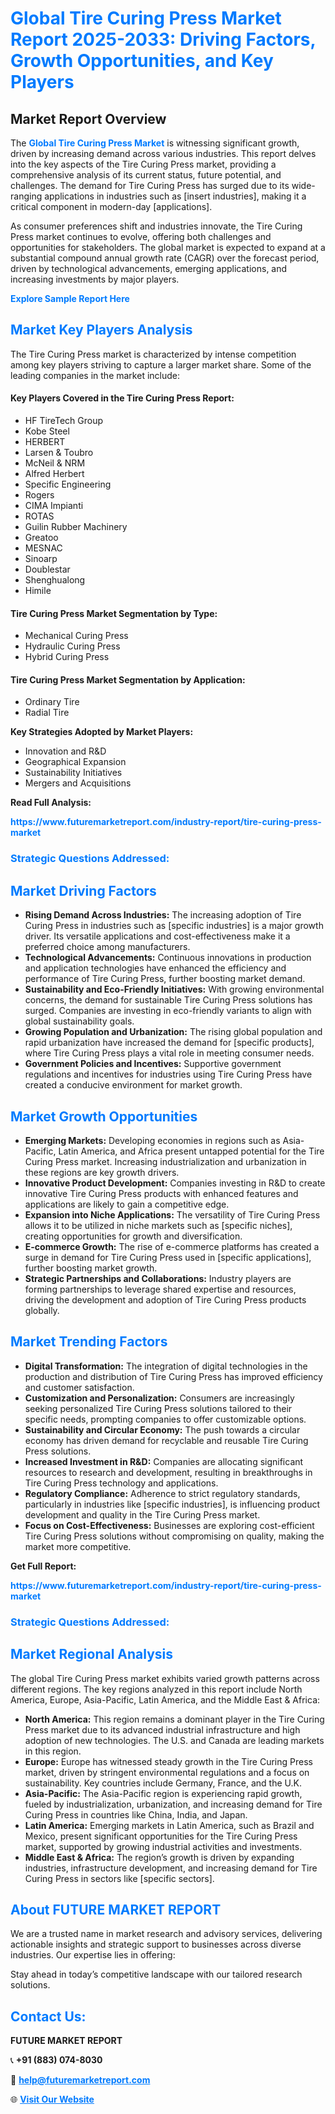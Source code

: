 <h1 style="color: #007BFF;">Global Tire Curing Press Market Report 2025-2033: Driving Factors, Growth Opportunities, and Key Players</h1>

<section id="overview">
<h2>Market Report Overview</h2>
<p>The <a href="https://www.futuremarketreport.com/industry-report/tire-curing-press-market" style="color: #007BFF; text-decoration: none;"><strong>Global Tire Curing Press Market</strong></a> is witnessing significant growth, driven by increasing demand across various industries. This report delves into the key aspects of the Tire Curing Press market, providing a comprehensive analysis of its current status, future potential, and challenges. The demand for Tire Curing Press has surged due to its wide-ranging applications in industries such as [insert industries], making it a critical component in modern-day [applications].</p>
<p>As consumer preferences shift and industries innovate, the Tire Curing Press market continues to evolve, offering both challenges and opportunities for stakeholders. The global market is expected to expand at a substantial compound annual growth rate (CAGR) over the forecast period, driven by technological advancements, emerging applications, and increasing investments by major players.</p>
</section>

<section id="overview">
<p><a href="https://www.futuremarketreport.com/request-sample/reportId=109656" style="color: #007BFF; text-decoration: none;"><strong>Explore Sample Report Here</strong></a></p>
</section>

<section id="key-players">
<h2 style="color: #007BFF;">Market Key Players Analysis</h2>
<p>The Tire Curing Press market is characterized by intense competition among key players striving to capture a larger market share. Some of the leading companies in the market include:</p>
<h4>Key Players Covered in the Tire Curing Press Report:</h4>
<ul><li>HF TireTech Group</li><li>Kobe Steel</li><li>HERBERT</li><li>Larsen &amp; Toubro</li><li>McNeil &amp; NRM</li><li>Alfred Herbert</li><li>Specific Engineering</li><li>Rogers</li><li>CIMA Impianti</li><li>ROTAS</li><li>Guilin Rubber Machinery</li><li>Greatoo</li><li>MESNAC</li><li>Sinoarp</li><li>Doublestar</li><li>Shenghualong</li><li>Himile</li></ul>
<h4>Tire Curing Press Market Segmentation by Type:</h4>
<ul><li>Mechanical Curing Press</li><li>Hydraulic Curing Press</li><li>Hybrid Curing Press</li></ul>

<h4>Tire Curing Press Market Segmentation by Application:</h4>
<ul><li>Ordinary Tire</li><li>Radial Tire</li></ul>
<p><strong>Key Strategies Adopted by Market Players:</strong></p>
<ul>
<li>Innovation and R&D</li>
<li>Geographical Expansion</li>
<li>Sustainability Initiatives</li>
<li>Mergers and Acquisitions</li>
</ul>
</section>

<section>
<p><strong>Read Full Analysis: </strong></p><a href="https://www.futuremarketreport.com/industry-report/tire-curing-press-market" style="color: #007BFF; text-decoration: none;"><strong>https://www.futuremarketreport.com/industry-report/tire-curing-press-market</strong></a>
<h3 style="color: #007BFF;">Strategic Questions Addressed:</h3>
</section>

<section id="driving-factors">
<h2 style="color: #007BFF;">Market Driving Factors</h2>
<ul>
<li><strong>Rising Demand Across Industries:</strong> The increasing adoption of Tire Curing Press in industries such as [specific industries] is a major growth driver. Its versatile applications and cost-effectiveness make it a preferred choice among manufacturers.</li>
<li><strong>Technological Advancements:</strong> Continuous innovations in production and application technologies have enhanced the efficiency and performance of Tire Curing Press, further boosting market demand.</li>
<li><strong>Sustainability and Eco-Friendly Initiatives:</strong> With growing environmental concerns, the demand for sustainable Tire Curing Press solutions has surged. Companies are investing in eco-friendly variants to align with global sustainability goals.</li>
<li><strong>Growing Population and Urbanization:</strong> The rising global population and rapid urbanization have increased the demand for [specific products], where Tire Curing Press plays a vital role in meeting consumer needs.</li>
<li><strong>Government Policies and Incentives:</strong> Supportive government regulations and incentives for industries using Tire Curing Press have created a conducive environment for market growth.</li>
</ul>
</section>

<section id="growth-opportunities">
<h2 style="color: #007BFF;">Market Growth Opportunities</h2>
<ul>
<li><strong>Emerging Markets:</strong> Developing economies in regions such as Asia-Pacific, Latin America, and Africa present untapped potential for the Tire Curing Press market. Increasing industrialization and urbanization in these regions are key growth drivers.</li>
<li><strong>Innovative Product Development:</strong> Companies investing in R&D to create innovative Tire Curing Press products with enhanced features and applications are likely to gain a competitive edge.</li>
<li><strong>Expansion into Niche Applications:</strong> The versatility of Tire Curing Press allows it to be utilized in niche markets such as [specific niches], creating opportunities for growth and diversification.</li>
<li><strong>E-commerce Growth:</strong> The rise of e-commerce platforms has created a surge in demand for Tire Curing Press used in [specific applications], further boosting market growth.</li>
<li><strong>Strategic Partnerships and Collaborations:</strong> Industry players are forming partnerships to leverage shared expertise and resources, driving the development and adoption of Tire Curing Press products globally.</li>
</ul>
</section>

<section id="trending-factors">
<h2 style="color: #007BFF;">Market Trending Factors</h2>
<ul>
<li><strong>Digital Transformation:</strong> The integration of digital technologies in the production and distribution of Tire Curing Press has improved efficiency and customer satisfaction.</li>
<li><strong>Customization and Personalization:</strong> Consumers are increasingly seeking personalized Tire Curing Press solutions tailored to their specific needs, prompting companies to offer customizable options.</li>
<li><strong>Sustainability and Circular Economy:</strong> The push towards a circular economy has driven demand for recyclable and reusable Tire Curing Press solutions.</li>
<li><strong>Increased Investment in R&D:</strong> Companies are allocating significant resources to research and development, resulting in breakthroughs in Tire Curing Press technology and applications.</li>
<li><strong>Regulatory Compliance:</strong> Adherence to strict regulatory standards, particularly in industries like [specific industries], is influencing product development and quality in the Tire Curing Press market.</li>
<li><strong>Focus on Cost-Effectiveness:</strong> Businesses are exploring cost-efficient Tire Curing Press solutions without compromising on quality, making the market more competitive.</li>
</ul>
</section>

<section>
<p><strong>Get Full Report: </strong></p><a href="https://www.futuremarketreport.com/industry-report/tire-curing-press-market" style="color: #007BFF; text-decoration: none;"><strong>https://www.futuremarketreport.com/industry-report/tire-curing-press-market</strong></a>
<h3 style="color: #007BFF;">Strategic Questions Addressed:</h3>
</section>


<section id="regional-analysis">
<h2 style="color: #007BFF;">Market Regional Analysis</h2>
<p>The global Tire Curing Press market exhibits varied growth patterns across different regions. The key regions analyzed in this report include North America, Europe, Asia-Pacific, Latin America, and the Middle East & Africa:</p>
<ul>
<li><strong>North America:</strong> This region remains a dominant player in the Tire Curing Press market due to its advanced industrial infrastructure and high adoption of new technologies. The U.S. and Canada are leading markets in this region.</li>
<li><strong>Europe:</strong> Europe has witnessed steady growth in the Tire Curing Press market, driven by stringent environmental regulations and a focus on sustainability. Key countries include Germany, France, and the U.K.</li>
<li><strong>Asia-Pacific:</strong> The Asia-Pacific region is experiencing rapid growth, fueled by industrialization, urbanization, and increasing demand for Tire Curing Press in countries like China, India, and Japan.</li>
<li><strong>Latin America:</strong> Emerging markets in Latin America, such as Brazil and Mexico, present significant opportunities for the Tire Curing Press market, supported by growing industrial activities and investments.</li>
<li><strong>Middle East & Africa:</strong> The region’s growth is driven by expanding industries, infrastructure development, and increasing demand for Tire Curing Press in sectors like [specific sectors].</li>
</ul>
</section>

<footer>
<h2 style="color: #007BFF;">About FUTURE MARKET REPORT</h2>
<p>We are a trusted name in market research and advisory services, delivering actionable insights and strategic support to businesses across diverse industries. Our expertise lies in offering:</p>

<p>Stay ahead in today’s competitive landscape with our tailored research solutions.</p>

<h2 style="color: #007BFF;">Contact Us:</h2>
<p><strong>FUTURE MARKET REPORT</strong></p>
<p>📞 <strong>+91 (883) 074-8030</strong></p>
<p>📧 <strong><a href="mailto:help@futuremarketreport.com" style="color: #007BFF;">help@futuremarketreport.com</a></strong></p>
<p>🌐 <strong><a href="https://www.futuremarketreport.com/" style="color: #007BFF;">Visit Our Website</a></strong></p>
</footer>